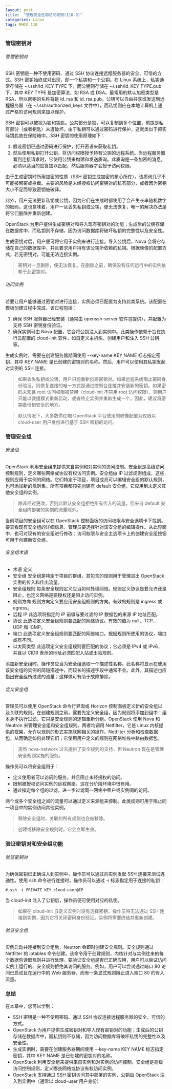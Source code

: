 ```yaml
---
layout: post
title:  "管理安全性和访问权限(110-9)"
categories: Linux
tags: RHCA 110
---
```


### 管理密钥对

###### 管理密钥对

SSH 密钥是一种不使用密码、通过 SSH 协议连接远程服务器的安全、可信的方式。SSH 密钥始终成对出现，即一个私钥和一个公钥。在 Linux 系统上，私钥通常存储在 ~/.ssh/id_KEY TYPE 下，而公钥则存储在 ~/.ssh/id_KEY TYPE.pub 下，其中 KEY TYPE 是加密算法，如 RSA 或 DSA。最常用的默认加密类型是 RSA，所以密钥的名称将是 id_rsa 和 id_rsa.pub。公钥可以自由共享或发送到远程服务器（在 ~/.ssh/authorized_keys 文件中），而私钥则应在本地计算机上通过严格的访问规则来加以保护。

SSH 密钥可以被视为锁和钥匙。公共部分是锁，可以复制到多个位置，前提是私有部分（或者钥匙）未遭破坏。由于私钥可以通过密码进行保护，这就类似于把实际钥匙放在保险箱中。SSH 密钥的使用原理如下：
1. 假设密钥已通过密码进行保护，打开密语来获取私钥。
2. 然后使用私钥打开公钥，将访问权限授予持有公钥的远程系统。当远程服务器看到连接请求时，它使用公钥来构建和发送质询。此质询是一条加密的消息，必须以适当的应答加以匹配，然后服务器才会授予访问权限。

由于生成密钥时所用加密的性质（SSH 密钥生成加密的核心所在），该质询几乎不可能被解密或拦截。主要的风险是未经授权访问密钥对的私有部分，或者因为密钥大小不足而导致密钥被破译。

此外，用户无法更新私钥或公钥，因为它们在生成时都使用了会产生长串随机数字的密码。这也意味着，用户一旦丢失私钥或公钥，便无法恢复，唯一的解决办法是将它们删除并重新创建。

OpenStack 为用户提供生成密钥对和导入现有密钥对的功能；生成后的公钥存储在数据库中，而私钥则不存储，因为访问数据库将破坏私钥的完整性以及安全性。

生成密钥对后，用户便可将它用于实例来进行连接。导入公钥后，Nova 会将它存储在自己的数据库中，并且要求用户持有该公钥所依赖的私钥。根据映像的配置方式，若无密钥对，可能无法连接实例。

> 密钥对一旦删除，便无法恢复。在删除之前，确保没有任何运行中的实例依赖于此密钥对。

###### 访问实例

若要让用户能够通过密钥对进行连接，实例必须已配置为支持此类系统。该配置在模板创建过程中完成，该过程包括：

1. 确保 SSH 服务器已经安装（通常由 openssh-server 软件包提供），并配置为支持 SSH 密钥身份验证。
2. 确保实例可由 Nova 配置，它会将公钥注入到实例中。此类操作依赖于旨在执行云配置的 cloud-init 软件，如自定义主机名、创建用户和注入 SSH 公钥等。

生成实例时，需要在创建服务器期间使用 --key-name KEY NAME 标志指定密钥，其中 KEY NAME 是已创建的密钥对的名称。然后，用户可以使用其私钥发起对实例的 SSH 连接。

> 如果丢失私钥或公钥，用户只能重新创建密钥对。如果远程系统阻止密码身份验证，则恢复连接的唯一方式是通过控制台连接并安装新的密钥。如果密码未知且 root 访问权限被禁用（cloud-init 不禁用 root 访问权限），则用户只能以救援模式重新启动，或者终止实例并重新生成一个。因此，建议将密钥备份到安全的地方。

> 默认情况下，大多数供红帽 OpenStack 平台使用的映像配置为仅限以 cloud-user 用户身份进行基于 SSH 密钥的访问。


### 管理安全组

###### 安全组

OpenStack 利用安全组来提供来自实例和对实例的访问控制。安全组是高级访问控制规则，定义哪些网络或协议有权访问实例。安全组由 IP 过滤规则组成，这些规则应用于实例的网络。它们特定于项目，项目成员可以编辑安全组的默认规则，也可添加新的规则集。所有项目都预先创建有 default 安全组，它应用到未定义其他安全组的实例。

> 除非经过更改，否则此默认安全组拒绝所有传入的流量，但来自 default 安全组内部署的实例的流量除外。

当前项目的安全组可以在 OpenStack 控制面板的访问权限与安全选项卡下找到。要查看现有安全组的详细信息，管理员要选择针对该安全组的编辑操作。从此界面中，也可对现有的安全组进行修改；访问权限与安全主选项卡上的创建安全组按钮可用于创建新安全组。 

###### 安全组术语

*    术语 	    定义
*    安全组 	    安全组是特定于项目的群组，其包含的规则用于管理进出 OpenStack 实例的传入和传出流量。
*    安全组规则 	每条安全规则定义应当如何处理网络。规则定义协议是要允许还是阻止，也定义网络是要授权还是阻止访问实例。
*    规则方向 	规则方向定义要应用安全组规则的方向。有效的规则是 ingress 或 egress。
*    远程 IP 	此选项将指定的 IP 前缀与要过滤的 IP 数据包的来源 IP 地址匹配。
*    协议 	    此选项定义安全组规则要匹配的网络协议。有效的值为 null、TCP、UDP 和 ICMP。
*    端口 	    此选项定义安全组规则要匹配的网络端口。根据规则所使用的协议，端口或有不同。
*    以太网类型 	此选项定义安全组规则要匹配的协议；它必须是 IPv4 或 IPv6，并且以 CIDR 表示的地址必须匹配入站或出站规则。

添加新安全组时，操作员应当为安全组选取一个描述性名称。此名称将显示在使用该安全组的实例的简短描述中，而较长的描述字段中通常不会。此外，其描述也应指出安全组所过滤的流量；这样做可有助于故障排除。

###### 定义安全组

管理员可以使用 OpenStack 命令行界面或 Horizon 控制面板定义新的安全组以及关联的规则。在创建规则之前，需要先定义安全组，因为规则将添加到组中：组本身不执行过滤，它只是安全规则的逻辑重新分组。OpenStack 使用 Nova 和 Neutron 来管理安全组和安全组规则。两者均调用 Netfilter，它是 Linux 内核提供的框架，允许以规则的形式实施联网相关的操作。Netfilter 分析和检查数据包，从而确定如何处理它们；它使用用户定义的规则在网络堆栈中路由数据包。

> 虽然 nova-network 过去提供了安全规则的支持，但 Neutron 现在是管理安全规则实施的服务。

操作员可以将安全组用于：

*    定义使用者可以访问的服务，并且阻止未经授权的访问。
*    限制被授权访问实例的远程网络。这在分阶段环境中很有用。
*    通过指定每个组的过滤，进一步过滤同一网络中租户或实例间的访问。

两个或多个安全组之间的流量可以通过定义来源组来控制。此类规则可用于阻止同一项目中的实例访问其他实例。

> 移除安全组时，关联的所有规则也会被移除。

> 创建或移除安全规则时，它会立即生效。


### 验证密钥对和安全组功能

###### 验证密钥对

为确保密钥已正确注入到实例中，操作员可以通过向实例发起 SSH 连接来测试连通性。使用 ssh 命令进行连接时，操作员可以通过 -i 标志指定用于连接的私钥：

```
# ssh -i PRIVATE KEY cloud-user@IP
``` 

当 cloud-init 注入了公钥后，操作员便可使用对应的私钥。

> 如果在 cloud-init 自定义实例时没有选择密钥，操作员将无法通过 SSH 连接到实例，因为它将关闭密码身份验证。实例将需要终结并重新创建。

###### 验证安全组

实例启动并连接到安全组后，Neutron 会即时创建安全规则。安全规则通过 Netfilter 的 iptables 命令创建。该命令用于创建规则，内核针对与实例往来的每个数据包读取规则并进行处理。要验证安全组是否已正确应用，用户可以尝试访问实例上运行的、安全规则拒绝其访问的服务。例如，用户可以尝试通过端口 80 访问已启动且在运行中的 Web 服务器，而有一条显式规则阻止进入端口 80 的传入流量。


### 总结

在本章中，您可以学到：

*    SSH 密钥是一种不使用密码、通过 SSH 协议连接远程服务器的安全、可信的方式。
*    OpenStack 为用户提供生成密钥对和导入现有密钥对的功能；生成后的公钥存储在数据库中，而私钥则不存储，因为访问数据库将破坏私钥的完整性以及安全性。
*    生成实例时，需要在创建服务器期间使用 --key-name KEY NAME 标志指定密钥，其中 KEY NAME 是已创建的密钥对的名称。
*    OpenStack 利用安全组来提供来自实例和对实例的访问控制。安全组是高级访问控制规则，定义哪些网络或协议有权访问实例。
*    OpenStack 支持通过 SSH 密钥访问其中部署的实例，公钥由 OpenStack 注入到实例中（通常以 cloud-user 用户身份） 

